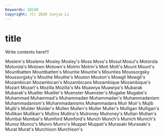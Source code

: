 ```yaml
---
Keywords: 10148
Copyright: (C) 2020 Junjie Li
---
```


# title

Write contents here!!!

Moslem's 
Moslems 
Mosley 
Mosley's 
Moss 
Moss's 
Mosul
Mosul's 
Motorola 
Motorola's 
Motown 
Motown's 
Motrin 
Motrin's 
Mott 
Mott's 
Mount
Mount's 
Mountbatten 
Mountbatten's 
Mountie 
Mountie's 
Mounties 
Moussorgsky 
Moussorgsky's 
Mouthe 
Mouthe's
Mouton 
Mouton's 
Mowgli 
Mowgli's 
Mozambican 
Mozambican's 
Mozambicans 
Mozambique 
Mozambique's 
Mozart
Mozart's 
Mozilla 
Mozilla's 
Ms 
Muawiya 
Muawiya's 
Mubarak 
Mubarak's 
Mueller 
Mueller's
Muenster 
Muenster's 
Mugabe 
Mugabe's 
Muhammad 
Muhammad's 
Muhammadan 
Muhammadan's 
Muhammadanism 
Muhammadanism's
Muhammadanisms 
Muhammadans 
Muir 
Muir's 
Mujib 
Mujib's 
Mulder 
Mulder's 
Mullen 
Mullen's
Muller 
Muller's 
Mulligan 
Mulligan's 
Mullikan 
Mullikan's 
Mullins 
Mullins's 
Mulroney 
Mulroney's
Multan 
Multan's 
Mumbai 
Mumbai's 
Mumford 
Mumford's 
Munch 
Munch's 
Munich 
Munich's
Munoz 
Munoz's 
Munro 
Munro's 
Muppet 
Muppet's 
Murasaki 
Murasaki's 
Murat 
Murat's
Murchison 
Murchison's 
